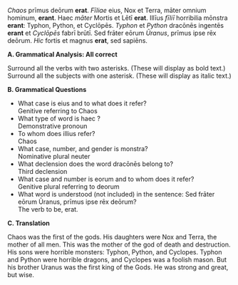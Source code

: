 *Chaos* prīmus deōrum **erat**.
*Fīliae* eius, Nox et Terra, māter omnium hominum, **erant**.
Haec *māter* Mortis et Lētī **erat**.
Illīus *fīliī* horribilia mōnstra **erant**: Typhon, Python, et Cyclōpēs.
*Typhon* et *Python* dracōnēs ingentēs **erant** et *Cyclōpēs* fabrī brūtī.
Sed frāter eōrum *Ūranus*, prīmus ipse rēx deōrum.
*Hic* fortis et magnus **erat**, sed sapiēns.

**A. Grammatical Analysis:  All correct**

Surround all the verbs with two asterisks. (These will display as bold text.) Surround all the subjects with one asterisk. (These will display as italic text.)

**B. Grammatical Questions**

- What case is eius and to what does it refer?   
Genitive referring to Chaos
- What type of word is haec ?   
Demonstrative pronoun
- To whom does illius refer?   
Chaos
- What case, number, and gender is monstra?  
Nominative plural neuter
- What declension does the word dracōnēs belong to?  
Third declension
- What case and number is eorum and to whom does it refer?  
Genitive plural referring to deorum
- What word is understood (not included) in the sentence: Sed frāter eōrum Ūranus, prīmus ipse rēx deōrum?   
The verb to be, erat.

**C. Translation**

Chaos was the first of the gods.
His daughters were Nox and Terra, the mother of all men. 
This was the mother of the god of death and destruction. 
His sons were horrible monsters: Typhon, Python, and Cyclopes.
Typhon and Python were horrible dragons, and Cyclopes was a foolish mason.
But his brother Uranus was the first king of the Gods.
He was strong and great, but wise.
